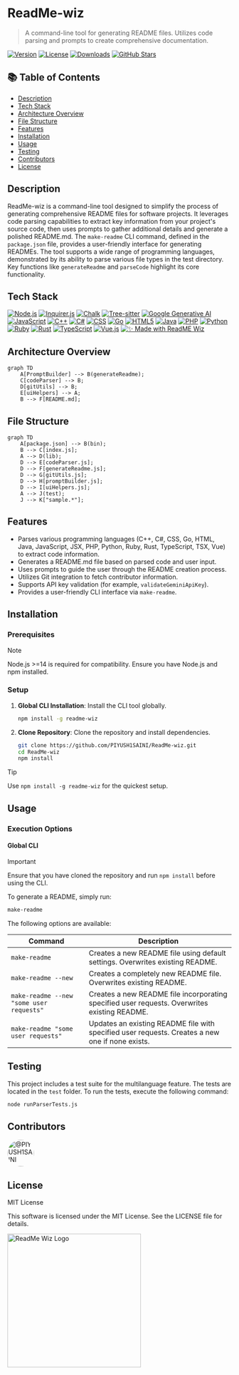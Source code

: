 # ReadMe-wiz

> A command-line tool for generating README files. Utilizes code parsing and prompts to create comprehensive documentation.

[![Version](https://img.shields.io/npm/v/readme-wiz?style=for-the-badge)](https://www.npmjs.com/package/readme-wiz)
[![License](https://img.shields.io/npm/l/readme-wiz?style=for-the-badge)](https://github.com/PIYUSH1SAINI/ReadMe-wiz)
[![Downloads](https://img.shields.io/npm/dm/readme-wiz?style=for-the-badge)](https://www.npmjs.com/package/readme-wiz)
[![GitHub Stars](https://img.shields.io/github/stars/PIYUSH1SAINI/ReadMe-wiz?style=for-the-badge)](https://github.com/PIYUSH1SAINI/ReadMe-wiz)

## 📚 Table of Contents

- [Description](#description)
- [Tech Stack](#tech-stack)
- [Architecture Overview](#architecture-overview)
- [File Structure](#file-structure)
- [Features](#features)
- [Installation](#installation)
- [Usage](#usage)
- [Testing](#testing)
- [Contributors](#contributors)
- [License](#license)

## Description

ReadMe-wiz is a command-line tool designed to simplify the process of generating comprehensive README files for software projects. It leverages code parsing capabilities to extract key information from your project's source code, then uses prompts to gather additional details and generate a polished README.md. The `make-readme` CLI command, defined in the `package.json` file, provides a user-friendly interface for generating READMEs. The tool supports a wide range of programming languages, demonstrated by its ability to parse various file types in the test directory. Key functions like `generateReadme` and `parseCode` highlight its core functionality.

## Tech Stack

[![Node.js](https://img.shields.io/badge/Node.js-6DA55F?style=for-the-badge&logo=node.js&logoColor=white)](https://nodejs.org/)
[![Inquirer.js](https://img.shields.io/badge/Inquirer.js-e36913?style=for-the-badge&logo=inquirer.js&logoColor=white)](https://www.npmjs.com/package/inquirer)
[![Chalk](https://img.shields.io/badge/Chalk-D32323?style=for-the-badge&logo=chalk&logoColor=white)](https://www.npmjs.com/package/chalk)
[![Tree-sitter](https://img.shields.io/badge/Tree--sitter-007ACC?style=for-the-badge&logo=treeritter&logoColor=white)](https://tree-sitter.github.io/)
[![Google Generative AI](https://img.shields.io/badge/Google%20Generative%20AI-4285F4?style=for-the-badge&logo=google-cloud&logoColor=white)](https://cloud.google.com/vertex-ai/generative-ai)
[![JavaScript](https://img.shields.io/badge/javascript-%23323330.svg?style=for-the-badge&logo=javascript&logoColor=%23F7DF1E)](https://www.javascript.com/)
[![C++](https://img.shields.io/badge/c%2B%2B-00599C?style=for-the-badge&logo=c%2B%2B&logoColor=white)](https://isocpp.org/)
[![C#](https://img.shields.io/badge/c%23-5C2D91?style=for-the-badge&logo=c-sharp&logoColor=white)](https://learn.microsoft.com/en-us/dotnet/csharp/)
[![CSS](https://img.shields.io/badge/css3-%231572B6.svg?style=for-the-badge&logo=css3&logoColor=white)](https://www.w3.org/Style/CSS/)
[![Go](https://img.shields.io/badge/go-%2300ADD8?style=for-the-badge&logo=go&logoColor=white)](https://go.dev/)
[![HTML5](https://img.shields.io/badge/html5-%23E34F26.svg?style=for-the-badge&logo=html5&logoColor=white)](https://html.spec.whatwg.org/)
[![Java](https://img.shields.io/badge/java-%23ED8B00?style=for-the-badge&logo=java&logoColor=white)](https://www.java.com/)
[![PHP](https://img.shields.io/badge/php-%23777BB4?style=for-the-badge&logo=php&logoColor=white)](https://www.php.net/)
[![Python](https://img.shields.io/badge/python-3776AB?style=for-the-badge&logo=python&logoColor=white)](https://www.python.org/)
[![Ruby](https://img.shields.io/badge/ruby-%23CC342B?style=for-the-badge&logo=ruby&logoColor=white)](https://www.ruby-lang.org/en/)
[![Rust](https://img.shields.io/badge/rust-%2300599C?style=for-the-badge&logo=rust&logoColor=white)](https://www.rust-lang.org/)
[![TypeScript](https://img.shields.io/badge/typescript-%23007ACC?style=for-the-badge&logo=typescript&logoColor=white)](https://www.typescriptlang.org/)
[![Vue.js](https://img.shields.io/badge/vue-%2341B883?style=for-the-badge&logo=vue.js&logoColor=white)](https://vuejs.org/)
[![✨ Made with ReadME Wiz](https://img.shields.io/badge/✨%20Made%20with-ReadME%20Wiz-blueviolet?style=for-the-badge&logo=markdown&logoColor=white)](https://github.com/PIYUSH1SAINI/ReadMe-wiz.git)

## Architecture Overview

```mermaid
graph TD
    A[PromptBuilder] --> B(generateReadme);
    C[codeParser] --> B;
    D[gitUtils] --> B;
    E[uiHelpers] --> A;
    B --> F[README.md];

```

## File Structure

```mermaid
graph TD
    A[package.json] --> B(bin);
    B --> C[index.js];
    A --> D(lib);
    D --> E[codeParser.js];
    D --> F[generateReadme.js];
    D --> G[gitUtils.js];
    D --> H[promptBuilder.js];
    D --> I[uiHelpers.js];
    A --> J(test);
    J --> K["sample.*"];

```

## Features

- Parses various programming languages (C++, C#, CSS, Go, HTML, Java, JavaScript, JSX, PHP, Python, Ruby, Rust, TypeScript, TSX, Vue) to extract code information.
- Generates a README.md file based on parsed code and user input.
- Uses prompts to guide the user through the README creation process.
- Utilizes Git integration to fetch contributor information.
- Supports API key validation (for example, `validateGeminiApiKey`).
- Provides a user-friendly CLI interface via `make-readme`.

## Installation

### Prerequisites

> [!NOTE]
> Node.js >=14 is required for compatibility. Ensure you have Node.js and npm installed.

### Setup

1.  **Global CLI Installation**: Install the CLI tool globally.

    ```bash
    npm install -g readme-wiz
    ```

2.  **Clone Repository**: Clone the repository and install dependencies.
    ```bash
    git clone https://github.com/PIYUSH1SAINI/ReadMe-wiz.git
    cd ReadMe-wiz
    npm install
    ```

> [!TIP]
> Use `npm install -g readme-wiz` for the quickest setup.

## Usage

### Execution Options

#### Global CLI

> [!IMPORTANT]
> Ensure that you have cloned the repository and run `npm install` before using the CLI.

To generate a README, simply run:

```bash
make-readme
```

The following options are available:

| Command             | Description                                                                          |
|----------------------|--------------------------------------------------------------------------------------|
| `make-readme`        | Creates a new README file using default settings. Overwrites existing README.       |
| `make-readme --new`  | Creates a completely new README file. Overwrites existing README.                    |
| `make-readme --new "some user requests"` | Creates a new README file incorporating specified user requests. Overwrites existing README. |
| `make-readme "some user requests"` | Updates an existing README file with specified user requests. Creates a new one if none exists. |


## Testing

This project includes a test suite for the multilanguage feature. The tests are located in the `test` folder. To run the tests, execute the following command:

```bash
node runParserTests.js
```

## Contributors

<a href="https://github.com/PIYUSH1SAINI" target="_blank"><img src="https://avatars.githubusercontent.com/PIYUSH1SAINI?s=60&v=4" width="60" height="60" alt="@PIYUSH1SAINI" title="@PIYUSH1SAINI" style="border-radius: 50%; margin-right: 10px;" onerror="this.src='https://github.com/identicons/PIYUSH1SAINI.png'" /></a>

## License

MIT License

This software is licensed under the MIT License. See the LICENSE file for details.

<a href="https://github.com/PIYUSH1SAINI/ReadMe-wiz.git" target="_blank">
      <img src="https://res.cloudinary.com/dy1znaiby/image/upload/v1754320207/ReadMe-wiz-logo_k3uq6w.png" alt="ReadMe Wiz Logo" width="300"/>
    </a>
